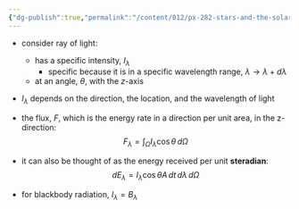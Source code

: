 ```yaml
---
{"dg-publish":true,"permalink":"/content/012/px-282-stars-and-the-solar-system/c-stellar-atmosphere/c5-8-stellar-atmospheres/px-282-c5-definitions/","noteIcon":"1","created":"2024-11-25T10:50:32.000+00:00","updated":"2024-12-22T10:19:40.139+00:00"}
---
```


- consider  ray of light:
	- has a specific intensity, $I_\lambda$ 
		- specific because it is in a specific wavelength range, $\lambda\to\lambda+d\lambda$
	- at an angle, $\theta$, with the $z$-axis

- $I_\lambda$ depends on the direction, the location, and the wavelength of light
- the flux, $F$, which is the energy rate in a direction per unit area, in the z-direction: 
$$F_{\lambda}= \int_{\Omega}I_{\lambda}\cos\theta\,d\Omega$$
- it can also be thought of as the energy received per unit **steradian**: 
$$dE_\lambda = I_{\lambda}\cos\theta A\,dt\,d\lambda\,d\Omega$$
- for blackbody radiation, $I_{\lambda}=B_\lambda$
